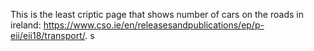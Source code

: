 This is the least criptic page that shows number of cars on the roads in ireland: https://www.cso.ie/en/releasesandpublications/ep/p-eii/eii18/transport/. 
s